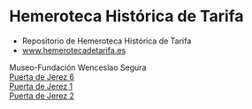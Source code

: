 # Hemeroteca Histórica de Tarifa
* Repositorio de Hemeroteca Histórica de Tarifa
* www.hemerotecadetarifa.es
<div>Museo-Fundación Wenceslao Segura</div>

 <div>
<a href="https://hemerotecadetarifa.github.io/hemeroteca/Puerta de Jerez - 6 - Año 2001.pdf" target="_parent"> Puerta de Jerez 6 </a> <br>
</div>
<div>
<a href="https://hemerotecadetarifa.github.io/hemeroteca/Al Qantir - 1 - Año 2003.pdf" target="_parent"> Puerta de Jerez 1 </a><br>
  </div>
  <div>
<a href="https://hemerotecadetarifa.github.io/hemeroteca/Puerta de Jerez - 2 - Año 2000.pdf" target="_parent"> Puerta de Jerez 2 </a> <br>
  </div>
 
